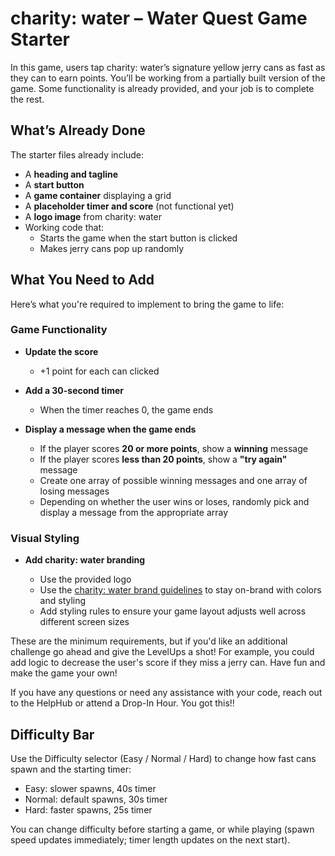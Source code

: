 # charity: water – Water Quest Game Starter

In this game, users tap charity: water’s signature yellow jerry cans as fast as they can to earn points. You’ll be working from a partially built version of the game. Some functionality is already provided, and your job is to complete the rest.

## What’s Already Done

The starter files already include:

- A **heading and tagline**
- A **start button**
- A **game container** displaying a grid
- A **placeholder timer and score** (not functional yet)
- A **logo image** from charity: water
- Working code that:
  - Starts the game when the start button is clicked  
  - Makes jerry cans pop up randomly

## What You Need to Add

Here’s what you're required to implement to bring the game to life:

### Game Functionality

- **Update the score**
  - +1 point for each can clicked  

- **Add a 30-second timer**
  - When the timer reaches 0, the game ends  

- **Display a message when the game ends**
  - If the player scores **20 or more points**, show a **winning** message  
  - If the player scores **less than 20 points**, show a **"try again"** message  
  - Create one array of possible winning messages and one array of losing messages  
  - Depending on whether the user wins or loses, randomly pick and display a message from the appropriate array  

### Visual Styling

- **Add charity: water branding**
  
  - Use the provided logo  
  - Use the [charity: water brand guidelines](https://drive.google.com/file/d/1ct4zYRIwHAtxoNQoeaVwWYPdnruSC6sr/view) to stay on-brand with colors and styling
  - Add styling rules to ensure your game layout adjusts well across different screen sizes

These are the minimum requirements, but if you'd like an additional challenge go ahead and give the LevelUps a shot! For example, you could add logic to decrease the user's score if they miss a jerry can. Have fun and make the game your own!

If you have any questions or need any assistance with your code, reach out to the HelpHub or attend a Drop-In Hour. You got this!!


## Difficulty Bar

Use the Difficulty selector (Easy / Normal / Hard) to change how fast cans spawn and the starting timer:

- Easy: slower spawns, 40s timer
- Normal: default spawns, 30s timer
- Hard: faster spawns, 25s timer

You can change difficulty before starting a game, or while playing (spawn speed updates immediately; timer length updates on the next start).

